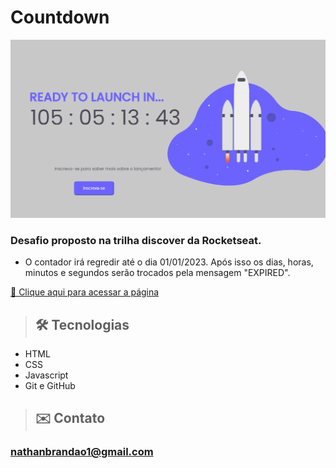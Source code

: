 # Countdown

![preview](./assets/preview.png)

### Desafio proposto na trilha discover da Rocketseat.

- O contador irá regredir até o dia 01/01/2023. Após isso os dias, horas, minutos e segundos serão trocados pela mensagem "EXPIRED".

[🔗 Clique aqui para acessar a página](https://nathanmarques2001.github.io/Countdown/)

>## 🛠 Tecnologias

- HTML
- CSS
- Javascript
- Git e GitHub

>## ✉️ Contato

### nathanbrandao1@gmail.com
